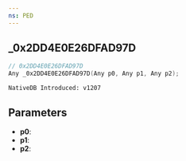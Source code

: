 ```yaml
---
ns: PED
---
```

## _0x2DD4E0E26DFAD97D

```c
// 0x2DD4E0E26DFAD97D
Any _0x2DD4E0E26DFAD97D(Any p0, Any p1, Any p2);
```

```
NativeDB Introduced: v1207
```

## Parameters
* **p0**:
* **p1**:
* **p2**:
